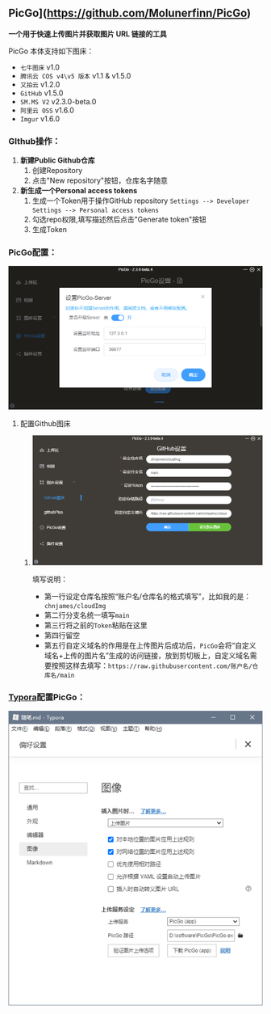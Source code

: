 ## PicGo](https://github.com/Molunerfinn/PicGo)

**一个用于快速上传图片并获取图片 URL 链接的工具**

PicGo 本体支持如下图床：

- `七牛图床` v1.0
- `腾讯云 COS v4\v5 版本` v1.1 & v1.5.0
- `又拍云` v1.2.0
- `GitHub` v1.5.0
- `SM.MS V2` v2.3.0-beta.0
- `阿里云 OSS` v1.6.0
- `Imgur` v1.6.0

### GIthub操作：

1. **新建Public Github仓库**
   1. 创建Repository
   2. 点击"New repository"按钮，仓库名字随意
2. **新生成一个Personal access tokens**
   1. 生成一个Token用于操作GitHub repository
      `Settings --> Developer Settings --> Personal access tokens`
   2. 勾选repo权限,填写描述然后点击"Generate token"按钮
   3. 生成Token

### PicGo配置：

![PicGo-Server配置](https://raw.githubusercontent.com/chnjames/cloudImg/main/image-20210224104844303.png)

1. 配置Github图床

   1. ![PicGo配置](https://raw.githubusercontent.com/chnjames/cloudImg/main/20210224103532.png)

      填写说明：

      - 第一行设定仓库名按照“账户名/仓库名的格式填写”，比如我的是：`chnjames/cloudImg`
      - 第二行分支名统一填写`main`
      - 第三行将之前的`Token`粘贴在这里
      - 第四行留空
      - 第五行自定义域名的作用是在上传图片后成功后，`PicGo`会将“自定义域名+上传的图片名”生成的访问链接，放到剪切板上，自定义域名需要按照这样去填写：`https://raw.githubusercontent.com/账户名/仓库名/main`

### [Typora](https://typora.io/)配置PicGo：

![Typora配置](https://raw.githubusercontent.com/chnjames/cloudImg/main/image-20210224105132603.png)

